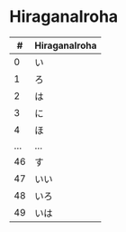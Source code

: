 # HiraganaIroha

| #  | HiraganaIroha |
|----|---------------|
| 0  | い            |
| 1  | ろ            |
| 2  | は            |
| 3  | に            |
| 4  | ほ            |
| …  | …             |
| 46 | す            |
| 47 | いい          |
| 48 | いろ          |
| 49 | いは          |
